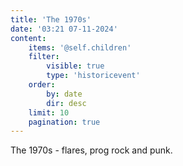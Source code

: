 ```yaml
---
title: 'The 1970s'
date: '03:21 07-11-2024'
content:
    items: '@self.children'
    filter:
        visible: true
        type: 'historicevent'
    order:
        by: date
        dir: desc
    limit: 10
    pagination: true
---
```


The 1970s - flares, prog rock and punk.

